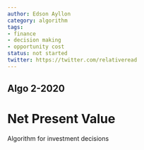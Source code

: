 ```yaml
---
author: Edson Ayllon
category: algorithm
tags: 
- finance
- decision making
- opportunity cost
status: not started
twitter: https://twitter.com/relativeread
---
```


## Algo 2-2020

# Net Present Value

Algorithm for investment decisions 
